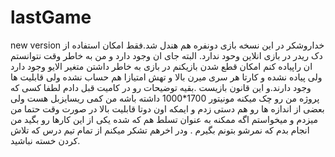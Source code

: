 # lastGame
new version
خداروشکر در این نسخه بازی دونفره هم هندل شد.فقط امکان استفاده از دک ریدر در بازی انلاین  وحود ندارد. البته جای ان وجود دارد و من به خاطر وقت نتوانستم ان راپیاده کنم
امکان قطع شدن بازیکنم در بازی به خاطر داشتن متغیر الایو وجود دارد ولی پیاده نشده
و کارتا هر سری میرن بالا و تهش امتیازا هم حساب نشده ولی قابلیت ها وجود دارند.و این قانون بازیست .بقیه توضیحات رو در کامیت قبل دادم 
لطفا کسی که پروژه من رو چک میکنه مونیتور 1700*1000 داشته باشه من کمی ریسایزبل هست ولی بعضی از اندازه ها رو هم دستی زدم و ایمکه اون دوتا قابلیت بالا در صورت وقت حتما من میزدم و میخواستم
اگه ممکنه به عنوان تسلط هم که شده یکی از این کارها رو بگید من انجام بدم که 
نمرشو بتونم بگیرم .
ودر اخرهم تشکر میکنم از تمام تیم درس که تلاش کردن خسته نباشید.
